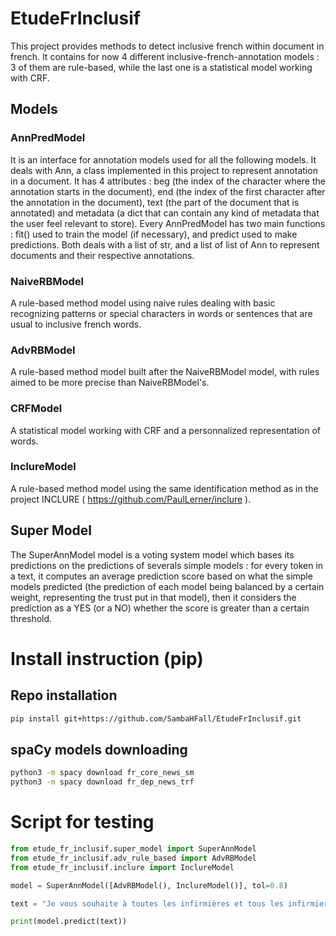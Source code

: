 # EtudeFrInclusif

This project provides methods to detect inclusive french within document in french.
It contains for now 4 different inclusive-french-annotation models : 3 of them are rule-based, while the last one is a statistical model working with CRF. 

## Models

### AnnPredModel
It is an interface for annotation models used for all the following models. It deals with Ann, a class implemented in this project to represent annotation in a document. It has 4 attributes : beg (the index of the character where the annotation starts in the document), end (the index of the first character after the annotation in the document), text (the part of the document that is annotated) and metadata (a dict that can contain any kind of metadata that the user feel relevant to store).
Every AnnPredModel has two main functions : fit() used to train the model (if necessary), and predict used to make predictions. Both deals with a list of str, and a list of list of Ann to represent documents and their respective annotations.

### NaiveRBModel 
A rule-based method model using naive rules dealing with basic recognizing patterns or special characters in words or sentences that are usual to inclusive french words.

### AdvRBModel
A rule-based method model built after the NaiveRBModel model, with rules aimed to be more precise than NaiveRBModel's.

### CRFModel
A statistical model working with CRF and a personnalized representation of words.

### InclureModel
A rule-based method model using the same identification method as in the project INCLURE ( https://github.com/PaulLerner/inclure ).

## Super Model
The SuperAnnModel model is a voting system model which bases its predictions on the predictions of severals simple models : for every token in a text, it computes an average prediction score based on what the simple models predicted (the prediction of each model being balanced by a certain weight, representing the trust put in that model), then it considers the prediction as a YES (or a NO) whether the score is greater than a certain threshold.


# Install instruction (pip)

## Repo installation

```bash
pip install git+https://github.com/SambaHFall/EtudeFrInclusif.git
```

## spaCy models downloading

```bash
python3 -m spacy download fr_core_news_sm
python3 -m spacy download fr_dep_news_trf
```


# Script for testing

```python
from etude_fr_inclusif.super_model import SuperAnnModel
from etude_fr_inclusif.adv_rule_based import AdvRBModel
from etude_fr_inclusif.inclure import InclureModel

model = SuperAnnModel([AdvRBModel(), InclureModel()], tol=0.8)

text = "Je vous souhaite à toutes les infirmières et tous les infirmiers, les étudiants sont là, l'écrivaine aussi."

print(model.predict(text))

```
